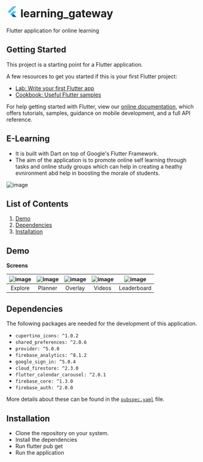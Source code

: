 # <img src="android/app/src/main/res/mipmap-xxhdpi/ic_launcher.png" alt="icon" width=30> learning_gateway

Flutter application for online learning

## Getting Started

This project is a starting point for a Flutter application.

A few resources to get you started if this is your first Flutter project:

- [Lab: Write your first Flutter app](https://flutter.dev/docs/get-started/codelab)
- [Cookbook: Useful Flutter samples](https://flutter.dev/docs/cookbook)

For help getting started with Flutter, view our
[online documentation](https://flutter.dev/docs), which offers tutorials,
samples, guidance on mobile development, and a full API reference.


## E-Learning

- It is built with Dart on top of Google's Flutter Framework.
- The aim of the application is to promote online self learning through tasks and online study groups which can help in creating a heathy evnironment abd help in boosting the morale of students.


![image](https://user-images.githubusercontent.com/84665079/125184552-57917e00-e23c-11eb-936d-268fb70ce582.png)


## List of Contents

1. [Demo](#demo)
2. [Dependencies](#dependencies)
3. [Installation](#installation)

## Demo

**Screens**

|![image](https://user-images.githubusercontent.com/84665079/125183882-6f1a3800-e237-11eb-81ac-a954caf5765b.png) | ![image](https://user-images.githubusercontent.com/84665079/125183902-91ac5100-e237-11eb-8b4e-5824df3c2c72.png) | ![image](https://user-images.githubusercontent.com/84665079/125183930-b4d70080-e237-11eb-9208-9a4b5317c40e.png) | ![image](https://user-images.githubusercontent.com/84665079/125183941-c7e9d080-e237-11eb-88fd-faa127b73b40.png) | ![image](https://user-images.githubusercontent.com/84665079/125183953-d801b000-e237-11eb-9e67-ec225bfed0d6.png) |
| :-------------: | :-------------:  | :-------------:  | :-------------:  | :-------------:  |
|     Explore     |    Planner    |    Overlay     |     Videos       |     Leaderboard     |


## Dependencies

The following packages are needed for the development of this application.

- `cupertino_icons: ^1.0.2`    
- `shared_preferences: ^2.0.6`
- `provider: ^5.0.0`
- `firebase_analytics: ^8.1.2`
- `google_sign_in: ^5.0.4`
- `cloud_firestore: ^2.3.0`
- `flutter_calendar_carousel: ^2.0.1`
- `firebase_core: ^1.3.0`
- `firebase_auth: ^2.0.0`

More details about these can be found in the [`pubspec.yaml`](https://github.com/Hash-Studios/e-learning-app/tree/master/pubspec.yaml) file.
  
## Installation

- Clone the repository on your system.
- Install the dependencies
- Run flutter pub get
- Run the application
